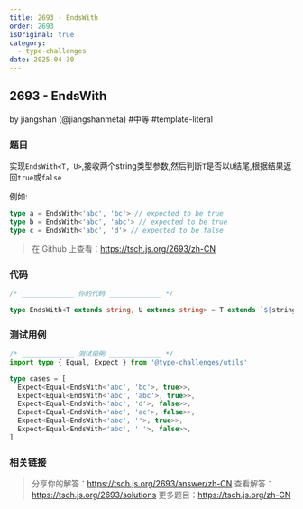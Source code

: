 ```yaml
---
title: 2693 - EndsWith
order: 2693
isOriginal: true
category:
  - type-challenges
date: 2025-04-30
---
```


2693 - EndsWith
-------
by jiangshan (@jiangshanmeta) #中等 #template-literal

### 题目

实现`EndsWith<T, U>`,接收两个string类型参数,然后判断`T`是否以`U`结尾,根据结果返回`true`或`false`

例如:

```typescript
type a = EndsWith<'abc', 'bc'> // expected to be true
type b = EndsWith<'abc', 'abc'> // expected to be true
type c = EndsWith<'abc', 'd'> // expected to be false
```

> 在 Github 上查看：https://tsch.js.org/2693/zh-CN

### 代码

```ts
/* _____________ 你的代码 _____________ */

type EndsWith<T extends string, U extends string> = T extends `${string}${U}` ? true : false

```

### 测试用例

```ts
/* _____________ 测试用例 _____________ */
import type { Equal, Expect } from '@type-challenges/utils'

type cases = [
  Expect<Equal<EndsWith<'abc', 'bc'>, true>>,
  Expect<Equal<EndsWith<'abc', 'abc'>, true>>,
  Expect<Equal<EndsWith<'abc', 'd'>, false>>,
  Expect<Equal<EndsWith<'abc', 'ac'>, false>>,
  Expect<Equal<EndsWith<'abc', ''>, true>>,
  Expect<Equal<EndsWith<'abc', ' '>, false>>,
]

```

### 相关链接

> 分享你的解答：https://tsch.js.org/2693/answer/zh-CN
> 查看解答：https://tsch.js.org/2693/solutions
> 更多题目：https://tsch.js.org/zh-CN
